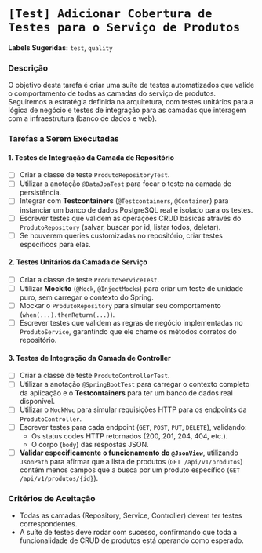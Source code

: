 # `[Test] Adicionar Cobertura de Testes para o Serviço de Produtos`

**Labels Sugeridas:** `test`, `quality`

### Descrição

O objetivo desta tarefa é criar uma suíte de testes automatizados que valide o comportamento de todas as camadas do serviço de produtos. Seguiremos a estratégia definida na arquitetura, com testes unitários para a lógica de negócio e testes de integração para as camadas que interagem com a infraestrutura (banco de dados e web).

### Tarefas a Serem Executadas

#### 1. Testes de Integração da Camada de Repositório
- [ ] Criar a classe de teste `ProdutoRepositoryTest`.
- [ ] Utilizar a anotação `@DataJpaTest` para focar o teste na camada de persistência.
- [ ] Integrar com **Testcontainers** (`@Testcontainers`, `@Container`) para instanciar um banco de dados PostgreSQL real e isolado para os testes.
- [ ] Escrever testes que validem as operações CRUD básicas através do `ProdutoRepository` (salvar, buscar por id, listar todos, deletar).
- [ ] Se houverem queries customizadas no repositório, criar testes específicos para elas.

#### 2. Testes Unitários da Camada de Serviço
- [ ] Criar a classe de teste `ProdutoServiceTest`.
- [ ] Utilizar **Mockito** (`@Mock`, `@InjectMocks`) para criar um teste de unidade puro, sem carregar o contexto do Spring.
- [ ] Mockar o `ProdutoRepository` para simular seu comportamento (`when(...).thenReturn(...)`).
- [ ] Escrever testes que validem as regras de negócio implementadas no `ProdutoService`, garantindo que ele chame os métodos corretos do repositório.

#### 3. Testes de Integração da Camada de Controller
- [ ] Criar a classe de teste `ProdutoControllerTest`.
- [ ] Utilizar a anotação `@SpringBootTest` para carregar o contexto completo da aplicação e o **Testcontainers** para ter um banco de dados real disponível.
- [ ] Utilizar o `MockMvc` para simular requisições HTTP para os endpoints da `ProdutoController`.
- [ ] Escrever testes para cada endpoint (`GET`, `POST`, `PUT`, `DELETE`), validando:
    - Os status codes HTTP retornados (200, 201, 204, 404, etc.).
    - O corpo (`body`) das respostas JSON.
- [ ] **Validar especificamente o funcionamento do `@JsonView`**, utilizando `JsonPath` para afirmar que a lista de produtos (`GET /api/v1/produtos`) contém menos campos que a busca por um produto específico (`GET /api/v1/produtos/{id}`).

### Critérios de Aceitação

* Todas as camadas (Repository, Service, Controller) devem ter testes correspondentes.
* A suíte de testes deve rodar com sucesso, confirmando que toda a funcionalidade de CRUD de produtos está operando como esperado.